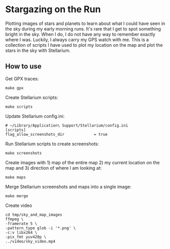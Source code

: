 # Stargazing on the Run

Plotting images of stars and planets to learn about what I could have seen in the sky during my early morning runs. It's rare that I get to spot something bright in the sky. When I do, I do not have any way to remember exactly where I was. Luckily, I always carry my GPS watch with me. This is a collection of scripts I have used to plot my location on the map and plot the stars in the sky with Stellarium.

## How to use

Get GPX traces:

```
make gpx
```

Create Stellarium scripts:

```
make scripts
```

Update Stellarium config.ini:

```
# ~/Library/Application\ Support/Stellarium/config.ini
[scripts]
flag_allow_screenshots_dir             = true
```

Run Stellarium scripts to create screenshots:

```
make screenshots
```

Create images with 1) map of the entire map 2) my current location on the map and 3) direction of where I am looking at:

```
make maps
```

Merge Stellarium screenshots and maps into a single image:

```
make merge
```

Create video

```
cd tmp/sky_and_map_images
ffmpeg \
-framerate 5 \
-pattern_type glob -i '*.png' \
-c:v libx264 \
-pix_fmt yuv420p \
../video/sky_video.mp4
```
